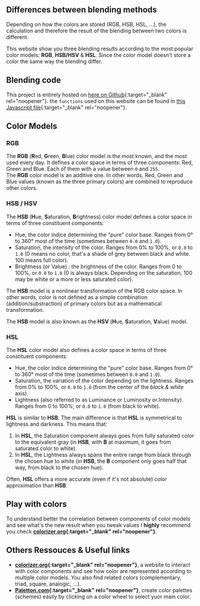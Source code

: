 ## Differences between blending methods
Depending on how the colors are stored (RGB, HSB, HSL, ...), the calculation and therefore the result of the blending between two colors is different.

This website show you three blending results according to the most popular color models: **RGB**, **HSB/HSV** & **HSL**. Since the color model doesn't store a color the same way the blending differ.

## Blending code
This project is entirely hosted on [here on Github](https://github.com/BenSouchet/color-blend){:target="_blank" rel="noopener"}. the `functions` used on this website can be found in [this Javascript file](){:target="_blank" rel="noopener"}.

## Color Models
### RGB
The **RGB** (**R**ed, **G**reen, **B**lue) color model is the most known, and the most used every day. It defines a color space in terms of three components: Red, Green and Blue. Each of them with a value between `0` and `255`.  
The **RGB** color model is an additive one. In other words, Red, Green and Blue values (known as the three primary colors) are combined to reproduce other colors.

### HSB / HSV
The **HSB** (**H**ue, **S**aturation, **B**rightness) color model defines a color space in terms of three constituent components:
 - Hue, the color indice determining the "pure" color base. Ranges from 0° to 360° most of the time (sometimes between `0.0` and `1.0`).
 - Saturation, the intensity of the color. Ranges from 0% to 100%, or `0.0` to `1.0` (0 means no color, that's a shade of grey between black and white. 100 means full color).
 - Brightness (or Value) : the brightness of the color. Ranges from 0 to 100%, or `0.0` to `1.0` (0 is always black. Depending on the saturation, 100 may be white or a more or less saturated color).

The **HSB** model is a nonlinear transformation of the RGB color space. In other words, color is not defined as a simple combination (addition/substraction) of primary colors but as a mathematical transformation.

The **HSB** model is also known as the **HSV** (**H**ue, **S**aturation, **V**alue) model.

### HSL
The **HSL** color model also defines a color space in terms of three constituent components:
 - Hue, the color indice determining the "pure" color base. Ranges from 0° to 360° most of the time (sometimes between `0.0` and `1.0`).
 - Saturation, the variation of the color depending on the lightness. Ranges from 0% to 100%, or `0.0` to `1.0` (from the center of the *black & white* axis).
 - Lightness (also referred to as Luminance or Luminosity or Intensity). Ranges from 0 to 100%, or `0.0` to `1.0` (from black to white).

**HSL** is similar to **HSB**. The main difference is that **HSL** is symmetrical to lightness and darkness. This means that:
 1. In **HSL**, the Saturation component always goes from fully saturated color to the equivalent gray (in **HSB**, with **B** at maximum, it goes from saturated color to white).
 2. In **HSL**, the Lightness always spans the entire range from black through the chosen hue to white (in **HSB**, the **B** component only goes half that way, from black to the chosen hue).

Often, **HSL** offers a more accurate (even if it's not absolute) color approximation than **HSB**.

## Play with colors
To understand better the correlation between components of color models and see what's the new result when you tweak values I **highly** recommend you check **[colorizer.org](http://colorizer.org/){:target="_blank" rel="noopener"}**.

## Others Ressouces & Useful links
 - **[colorizer.org](http://colorizer.org/){:target="_blank" rel="noopener"}**, a website to interact with color components and see how color are represented according to multiple color models. You also find related colors (complementary, triad, square, analogic, ...).
 - **[Paletton.com](https://paletton.com/){:target="_blank" rel="noopener"}**, create color palettes (schemes) easily by clicking on a color wheel to select yuor main color.
